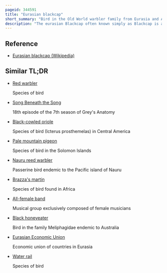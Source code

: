 ```yaml
---
pageid: 344591
title: "Eurasian blackcap"
short_summary: "Bird in the Old World warbler family from Eurasia and Africa"
description: "The eurasian Blackcap often known simply as Blackcap is a common and widespread typical Warbler. It has mainly olive-grey upper Parts and pale Grey Underparts and Differences between the five Subspecies are small. Both Sexes have a Neat coloured Cap to the Head, black in the Male and reddish-brown in the Female. The Male's typical Song is a rich musical warbling often ending in a loud high-pitched Crescendo but in some isolated Areas such as Valleys in the Alps a Simpler Song is given. The closest Relative of Blackcap is the Garden Warbler which looks quite different but has a similar Song."
---
```


## Reference

- [Eurasian blackcap (Wikipedia)](https://en.wikipedia.org/?curid=344591)

## Similar TL;DR

- [Red warbler](/tldr/en/red-warbler)

  Species of bird

- [Song Beneath the Song](/tldr/en/song-beneath-the-song)

  18th episode of the 7th season of Grey's Anatomy

- [Black-cowled oriole](/tldr/en/black-cowled-oriole)

  Species of bird (Icterus prosthemelas) in Central America

- [Pale mountain pigeon](/tldr/en/pale-mountain-pigeon)

  Species of bird in the Solomon Islands

- [Nauru reed warbler](/tldr/en/nauru-reed-warbler)

  Passerine bird endemic to the Pacific island of Nauru

- [Brazza's martin](/tldr/en/brazzas-martin)

  Species of bird found in Africa

- [All-female band](/tldr/en/all-female-band)

  Musical group exclusively composed of female musicians

- [Black honeyeater](/tldr/en/black-honeyeater)

  Bird in the family Meliphagidae endemic to Australia

- [Eurasian Economic Union](/tldr/en/eurasian-economic-union)

  Economic union of countries in Eurasia

- [Water rail](/tldr/en/water-rail)

  Species of bird
